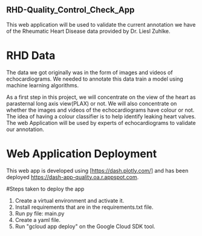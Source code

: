 ## RHD-Quality_Control_Check_App
This web application will be used to validate the current annotation we have of the Rheumatic Heart Disease data provided by Dr. Liesl Zuhlke.

# RHD Data
The data we got originally was in the form of images and videos of echocardiograms. We needed to annotate this data train a model using machine learning algorithms.

As a first step in this project, we will concentrate on the view of the heart as parasternal long axis view(PLAX) or not. We will also concentrate on whether the images and videos of the echocardiograms have colour or not. The idea of having a colour classifier is to help identify leaking heart valves.
The web Application will be used by experts of echocardiograms to validate our annotation.

# Web Application Deployment
This web app is developed using [https://dash.plotly.com/] and has been deployed https://dash-app-quality.oa.r.appspot.com.

  #Steps taken to deploy the app
  1. Create a virtual environment and activate it.
  2. Install requirements that are in the requirements.txt file.
  3. Run py file: main.py
  4. Create a yaml file.
  5. Run "gcloud app deploy" on the Google Cloud SDK tool.



